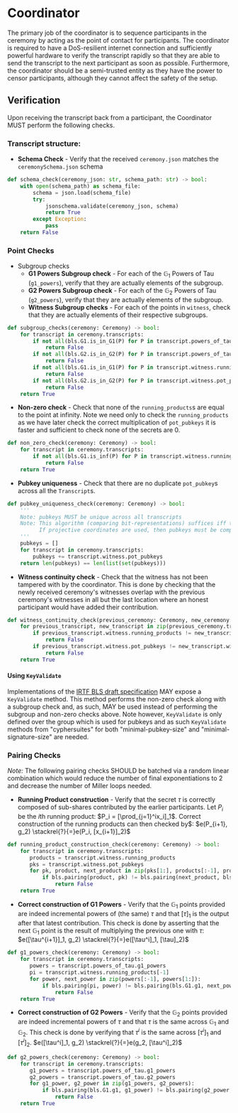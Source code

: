 # Coordinator

The primary job of the coordinator is to sequence participants in the ceremony by acting as the point of contact for participants. The coordinator is required to have a DoS-resilient internet connection and sufficiently powerful hardware to verify the transcript rapidly so that they are able to send the transcript to the next participant as soon as possible. Furthermore, the coordinator should be a semi-trusted entity as they have the power to censor participants, although they cannot affect the safety of the setup.

## Verification

Upon receiving the transcript back from a participant, the Coordinator MUST perform the following checks.

### Transcript structure:

- __Schema Check__ - Verify that the received `ceremony.json` matches the `ceremonySchema.json` schema
```python
def schema_check(ceremony_json: str, schema_path: str) -> bool:
    with open(schema_path) as schema_file:
        schema = json.load(schema_file)
        try:
            jsonschema.validate(ceremony_json, schema)
            return True
        except Exception:
            pass
    return False
```

### Point Checks

- Subgroup checks
    - __G1 Powers Subgroup check__ - For each of the $\mathbb{G}_1$ Powers of Tau (`g1_powers`), verify that they are actually elements of the subgroup.
    - __G2 Powers Subgroup check__ - For each of the $\mathbb{G}_2$ Powers of Tau (`g2_powers`), verify that they are actually elements of the subgroup.
    - __Witness Subgroup checks__ - For each of the points in `witness`, check that they are actually elements of their respective subgroups.

```python
def subgroup_checks(ceremony: Ceremony) -> bool:
    for transcript in ceremony.transcripts:
        if not all(bls.G1.is_in_G1(P) for P in transcript.powers_of_tau.g1_powers):
            return False
        if not all(bls.G2.is_in_G2(P) for P in transcript.powers_of_tau.g2_powers):
            return False
        if not all(bls.G1.is_in_G1(P) for P in transcript.witness.running_products):
            return False
        if not all(bls.G2.is_in_G2(P) for P in transcript.witness.pot_pubkeys):
            return False
    return True
```

- __Non-zero check__ - Check that none of the `running_products`s are equal to the point at infinity. Note we need only to check the `running_products` as we have later check the correct multiplication of `pot_pubkeys` it is faster and sufficient to check none of the secrets are 0.
```python
def non_zero_check(ceremony: Ceremony) -> bool:
    for transcript in ceremony.transcripts:
        if not all(bls.G1.is_inf(P) for P in transcript.witness.running_products):
            return False
    return True
```
- __Pubkey uniqueness__ - Check that there are no duplicate `pot_pubkey`s across all the `Transcript`s.

```python
def pubkey_uniqueness_check(ceremony: Ceremony) -> bool:
    '''
    Note: pubkeys MUST be unique across all transcripts
    Note: This algorithm (comparing bit-representations) suffices iff the pubkeys are stored in affine co-ordinates.
          If projective coordinates are used, then pubkeys must be compared using bls.G2.is_equal()
    '''
    pubkeys = []
    for transcript in ceremony.transcripts:
        pubkeys += transcript.witness.pot_pubkeys
    return len(pubkeys) == len(list(set(pubkeys)))
```

- __Witness continuity check__ - Check that the witness has not been tampered with by the coordinator. This is done by checking that the newly received ceremony's witnesses overlap with the previous ceremony's witnesses in all but the last location where an honest participant would have added their contribution.

```python
def witness_continuity_check(previous_ceremony: Ceremony, new_ceremony: Ceremony) -> bool:
    for previous_transcript, new_transcript in zip(previous_ceremony.transcripts, new_ceremony.transcripts):
        if previous_transcript.witness.running_products != new_transcript.witness.running_products[:-1]:
            return False
        if previous_transcript.witness.pot_pubkeys != new_transcript.witness.pot_pubkeys[:-1]:
            return False
    return True
```

#### Using `KeyValidate`

Implementations of the [IRTF BLS draft specification](https://datatracker.ietf.org/doc/html/draft-irtf-cfrg-bls-signature-04#section-2.5) MAY expose a `KeyValidate` method. This method performs the non-zero check along with a subgroup check and, as such, MAY be used instead of performing the subgroup and non-zero checks above. Note however, `KeyValidate` is only defined over the group which is used for pubkeys and as such `KeyValidate` methods from "cyphersuites" for both "minimal-pubkey-size" and "minimal-signature-size" are needed. 

### Pairing Checks

_Note:_ The following pairing checks SHOULD be batched via a random linear combination which would reduce the number of final exponentiations to 2 and decrease the number of Miller loops needed.

- __Running Product construction__ - Verify that the secret $\tau$ is correctly composed of sub-shares contributed by the earlier participants. Let $P_i$ be the $i$th running product: $P_i = [\prod_{j=1}^ix_i]_1$. Correct construction of the running products can then checked by$: $e(P_{i+1}, g_2) \stackrel{?}{=}e(P_i, [x_{i+1}]_2)$

```python
def running_product_construction_check(ceremony: Ceremony) -> bool:
    for transcript in ceremony.transcripts:
       products = transcript.witness.running_products
       pks = transcript.witness.pot_pubkeys
       for pk, product, next_product in zip(pks[1:], products[:-1], products[1:]):
           if bls.pairing(product, pk) != bls.pairing(next_product, bls.G2.g2):
               return False
    return True
```

- __Correct construction of G1 Powers__ - Verify that the $\mathbb{G}_1$ points provided are indeed incremental powers of (the same) $\tau$ and that $[\tau]_1$ is the output after that latest contribution. This check is done by asserting that the next $\mathbb{G}_1$ point is the result of multiplying the previous one with $\tau$: $e([\tau^{i+1}]_1, g_2) \stackrel{?}{=}e([\tau^i]_1, [\tau]_2)$

```python
def g1_powers_check(ceremony: Ceremony) -> bool:
    for transcript in ceremony.transcripts:
       powers = transcript.powers_of_tau.g1_powers
       pi = transcript.witness.running_products[-1]
       for power, next_power in zip(powers[:-1], powers[1:]):
           if bls.pairing(pi, power) != bls.pairing(bls.G1.g1, next_power):
               return False
    return True
```

- __Correct construction of G2 Powers__ - Verify that the $\mathbb{G}_2$ points provided are indeed incremental powers of $\tau$ and that $\tau$ is the same across $\mathbb{G}_1$ and $\mathbb{G}_2$. This check is done by verifying that $\tau^i$ is the same across $[\tau^i]_1$ and $[\tau^i]_2$. $e([\tau^i]_1, g_2) \stackrel{?}{=}e(g_2, [\tau^i]_2)$

```python
def g2_powers_check(ceremony: Ceremony) -> bool:
    for transcript in ceremony.transcripts:
       g1_powers = transcript.powers_of_tau.g1_powers
       g2_powers = transcript.powers_of_tau.g2_powers
       for g1_power, g2_power in zip(g1_powers, g2_powers):
           if bls.pairing(bls.G1.g1, g1_power) != bls.pairing(g2_power, bls.G2.g2):
               return False
    return True
```

